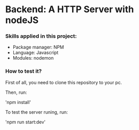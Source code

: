 # Backend: A HTTP Server with nodeJS

### Skills applied in this project:

- Package manager: NPM
- Language: Javascript
- Modules: nodemon

### How to test it?

First of all, you need to clone this repository to your pc.

Then, run:

'npm install'

To test the server runing, run:

'npm run start:dev'
